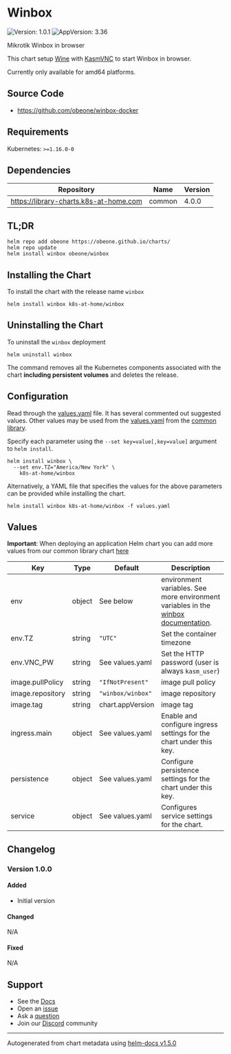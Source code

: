 # Winbox

![Version: 1.0.1](https://img.shields.io/badge/Version-1.0.0-informational?style=flat-square) ![AppVersion: 3.36](https://img.shields.io/badge/AppVersion-1.0.0-informational?style=flat-square)

Mikrotik Winbox in browser

This chart setup [Wine](https://www.winehq.org/) with [KasmVNC](https://github.com/kasmtech/KasmVNC) to start Winbox in browser.

Currently only available for amd64 platforms.

## Source Code

* <https://github.com/obeone/winbox-docker>

## Requirements

Kubernetes: `>=1.16.0-0`

## Dependencies

| Repository | Name | Version |
|------------|------|---------|
| https://library-charts.k8s-at-home.com | common | 4.0.0 |

## TL;DR

```console
helm repo add obeone https://obeone.github.io/charts/
helm repo update
helm install winbox obeone/winbox
```

## Installing the Chart

To install the chart with the release name `winbox`

```console
helm install winbox k8s-at-home/winbox
```

## Uninstalling the Chart

To uninstall the `winbox` deployment

```console
helm uninstall winbox
```

The command removes all the Kubernetes components associated with the chart **including persistent volumes** and deletes the release.

## Configuration

Read through the [values.yaml](./values.yaml) file. It has several commented out suggested values.
Other values may be used from the [values.yaml](https://github.com/k8s-at-home/library-charts/tree/main/charts/stable/common/values.yaml) from the [common library](https://github.com/k8s-at-home/library-charts/tree/main/charts/stable/common).

Specify each parameter using the `--set key=value[,key=value]` argument to `helm install`.

```console
helm install winbox \
  --set env.TZ="America/New York" \
    k8s-at-home/winbox
```

Alternatively, a YAML file that specifies the values for the above parameters can be provided while installing the chart.

```console
helm install winbox k8s-at-home/winbox -f values.yaml
```

## Values

**Important**: When deploying an application Helm chart you can add more values from our common library chart [here](https://github.com/k8s-at-home/library-charts/tree/main/charts/stable/common)

| Key | Type | Default | Description |
|-----|------|---------|-------------|
| env | object | See below | environment variables. See more environment variables in the [winbox documentation](https://winbox.org/docs). |
| env.TZ | string | `"UTC"` | Set the container timezone |
| env.VNC_PW | string| See values.yaml | Set the HTTP password (user is always `kasm_user`) |
| image.pullPolicy | string | `"IfNotPresent"` | image pull policy |
| image.repository | string | `"winbox/winbox"` | image repository |
| image.tag | string | chart.appVersion | image tag |
| ingress.main | object | See values.yaml | Enable and configure ingress settings for the chart under this key. |
| persistence | object | See values.yaml | Configure persistence settings for the chart under this key. |
| service | object | See values.yaml | Configures service settings for the chart. |

## Changelog

### Version 1.0.0

#### Added

- Initial version

#### Changed

N/A

#### Fixed

N/A

## Support

- See the [Docs](https://docs.k8s-at-home.com/our-helm-charts/getting-started/)
- Open an [issue](https://github.com/k8s-at-home/charts/issues/new/choose)
- Ask a [question](https://github.com/k8s-at-home/organization/discussions)
- Join our [Discord](https://discord.gg/sTMX7Vh) community

----------------------------------------------
Autogenerated from chart metadata using [helm-docs v1.5.0](https://github.com/norwoodj/helm-docs/releases/v1.5.0)
